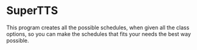 # SuperTTS
This program creates all the possible schedules, when given all the class options, so you can make the schedules that fits your needs the best way possible.

